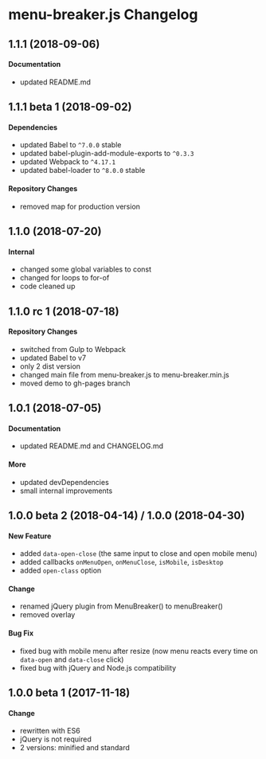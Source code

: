 # menu-breaker.js Changelog

## 1.1.1 (2018-09-06)
#### Documentation
- updated README.md

## 1.1.1 beta 1 (2018-09-02)
#### Dependencies
- updated Babel to `^7.0.0` stable
- updated babel-plugin-add-module-exports to `^0.3.3`
- updated Webpack to `^4.17.1`
- updated babel-loader to `^8.0.0` stable

#### Repository Changes
- removed map for production version

## 1.1.0 (2018-07-20)
#### Internal
- changed some global variables to const
- changed for loops to for-of
- code cleaned up

## 1.1.0 rc 1 (2018-07-18)
#### Repository Changes
- switched from Gulp to Webpack
- updated Babel to v7
- only 2 dist version
- changed main file from menu-breaker.js to menu-breaker.min.js
- moved demo to gh-pages branch

## 1.0.1 (2018-07-05)
#### Documentation
- updated README.md and CHANGELOG.md

#### More
- updated devDependencies
- small internal improvements

## 1.0.0 beta 2 (2018-04-14) / 1.0.0 (2018-04-30)
#### New Feature
- added `data-open-close` (the same input to close and open mobile menu)
- added callbacks `onMenuOpen`, `onMenuClose`, `isMobile`, `isDesktop`
- added `open-class` option

#### Change
- renamed jQuery plugin from MenuBreaker() to menuBreaker()
- removed overlay

#### Bug Fix
- fixed bug with mobile menu after resize (now menu reacts every time on `data-open` and `data-close` click)
- fixed bug with jQuery and Node.js compatibility

## 1.0.0 beta 1 (2017-11-18)
#### Change
- rewritten with ES6
- jQuery is not required
- 2 versions: minified and standard
